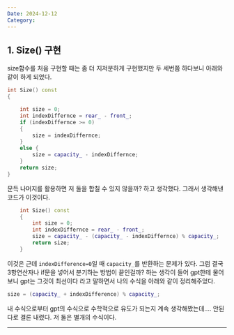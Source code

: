 ```yaml
---
Date: 2024-12-12
Category:
---
```

## 1. Size() 구현 
size함수를 처음 구현할 때는 좀 더 지저분하게 구현했지만 두 세번쯤 하다보니 아래와 같이 하게 되었다.
```cpp
int Size() const
{

	int size = 0;
	int indexDiffernce = rear_ - front_;
	if (indexDiffernce >= 0)
	{
		size = indexDiffernce;
	}
	else {
		size = capacity_ - indexDiffernce;
	}
	return size;
}
```

문득 나머지를 활용하면 저 둘을 합칠 수 있지 않을까? 하고 생각했다.
그래서 생각해낸 코드가 이것이다.
```cpp
	int Size() const
	{
		int size = 0;
		int indexDiffernce = rear_ - front_;
		size = capacity_ - (capacity_ - indexDiffernce) % capacity_;
		return size;
	}
```

이것은 근데 `indexDifference=0`일 때 `capacity_`를 반환하는 문제가 있다. 그럼 결국 3항연산자나  if문을 넣어서 분기하는 방법이 끝인걸까? 하는 생각이 들어 gpt한테 물어보니 gpt는 그것이 최선이다 라고 말하면서 나의 수식을 아래와 같이 정리해주었다.
```cpp
size = (capacity_ + indexDifference) % capacity_;
```

내 수식으로부터 gpt의 수식으로 수학적으로 유도가 되는지 계속 생각해봤는데.... 안된다로 결론 내렸다. 저 둘은 별개의 수식이다.

---
